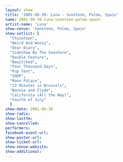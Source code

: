 ```yaml
---
layout: show
title: '2001-06-30: Luna - Sonotone, Palma, Spain'
name: 2001-06-30-luna-sonotone-palma-spain
artist-name: 'Luna'
show-venue: 'Sonotone, Palma, Spain'
show-setlist: [
  "Chinatown",
  "Weird And Woozy",
  "Dear Diary",
  "Sideshow By The Seashore",
  "Double Feature",
  "Bewitched",
  "Four Thousand Days",
  "Pup Tent",
  "IHOP",
  "Moon Palace",
  "23 Minutes in Brussels",
  "Bonnie and Clyde",
  "California (All the Way)",
  "Fourth of July"
  ]
show-date: 2001-06-30
show-radio: 
show-lastfm: 
show-cancelled: 
performers: 
facebook-event-url: 
show-poster-url: 
show-ticket-url: 
show-venue-website: 
show-additional: 
---
```


